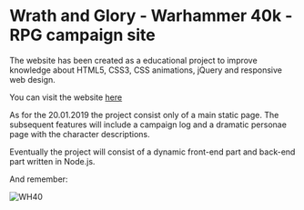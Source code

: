 # Wrath and Glory - Warhammer 40k - RPG campaign site 

The website has been created as a educational project to improve knowledge about HTML5, CSS3, CSS animations, jQuery and responsive web design.

You can visit the website [here](http://jagoda.in/wrathandglory)

As for the 20.01.2019 the project consist only of a main static page. 
The subsequent features will include a campaign log and a dramatic personae page with the character descriptions.

Eventually the project will consist of a dynamic front-end part and back-end part written in Node.js.

And remember:


![WH40](http://i68.tinypic.com/yci05.png)
